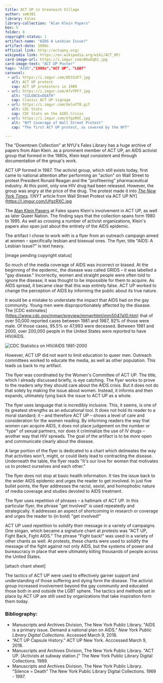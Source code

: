```yaml
---
title: ACT UP in Greenwich Village
author: sm6381
library: Fales
library-collection: "Alan Klein Papers"
box: 5
folder: 8
copyright-status: 1
artifact-name: "AIDS A Lesbian Issue?"
artifact-date: 1980s
official link: http://actupny.org/
wikipedia link: https://en.wikipedia.org/wiki/ACT_UP/
card-image-url: https://i.imgur.com/WSwZq02.jpg
card-image-text: "ACT UP Poster"
tags: "AIDS","1980s","ACT UP", "LGBT"
carousel:
 - url: https://i.imgur.com/8EtG3F7.jpg
   alt: ACT UP protest
   cap: ACT UP protesters in 1989
 - url: https://i.imgur.com/AfvYPF7.jpg
   alt: "SILENCE=DEATH"  
   cap: Classic ACT UP signage
 - url: https://i.imgur.com/UeluYT8.gif
   alt: CDC Stats
   cap: CDC Stats on the AIDS Crisis
 - url: https://i.imgur.com/UfgzRXC.jpg
   alt: "NYT Coverage of Wall Street Protest"
   cap: "The first ACT UP protest, as covered by the NYT"

---
```


The "Downtown Collection" at NYU's Fales Library has a huge archive of papers from Alan Klein. as a prominent member of ACT UP, an AIDS activist group that formed in the 1980s, Klein kept consistent and through documentation of the group's work.

ACT UP formed in 1987. The activist group, which still exists today, first came to national attention after performing an "action" on Wall Street to protest President Ronald Reagan and the "profiteering" pharmaceutical industry. At this point, only one HIV drug had been released. However, the group was angry at the price of the drug. The protest made it into [_The New York Times_](http://actupny.org/documents/1stFlyer.html). ![_NYT_ article from Wall Street Protest via ACT UP NY](https://i.imgur.com/UfgzRXC.jpg

The [Alan Klein Papers](http://dlib.nyu.edu/findingaids/html/fales/klein/) at Fales spans Klein's involvement in ACT UP, as well as later Queer Nation. The finding says that the collection spans form 1980 to 1995. As well as crossing a number of activist organizations, Klein's papers also span just about the entirety of the AIDS epidemic.

The artifact I chose to work with is a flyer from an outreach campaign aimed at women – specifically lesbian and bisexual ones. The flyer, title "AIDS: A Lesbian Issue?" is text heavy.

[image pending copyright status]

So much of the media coverage of AIDS was incorrect or biased. At the beginning of the epidemic, the disease was called GRIDS – it was labelled a "gay disease." Incorrectly, women and straight people were often told to ignore the disease; it was thought to be impossible for them to acquire. As AIDS spread, it became clear that this was entirely false. ACT UP worked to change the perception of AIDS by informing the public about its true nature.

It would be a mistake to understate the impact that AIDS had on the gay community. Young men were disproportionately affected by the disease. The [CDC estimates] (https://www.cdc.gov/mmwr/preview/mmwrhtml/mm5047a10.htm) that of over 50,000 reported cases between 1981 and 1987, 92% of those were male. Of those cases, 95.5% or 47,993 were deceased. Between 1981 and 2000, over 200,000 people in the United States were _reported_ to have HIV/AIDS.

![CDC Statistics on HIV/AIDS 1981-2000](https://i.imgur.com/UeluYT8.gif)

However, ACT UP did not want to limit education to queer men. Outreach committees worked to educate the media, as well as other population. This leads us back to my artifact.

The flyer was coordinated by the Women's Committee of ACT UP. The title, which I already discussed briefly, is eye catching. The flyer works to prove to the readers _why_ they should care about the AIDS crisis. But it does not do that solely by making the issue about women. Instead, it informs and then expands, ultimately tying back the issue to ACT UP as a whole.

The flyer uses language that is incredibly inclusive. This, it seems, is one of its greatest strengths as an educational tool. It does not hold its reader to a moral standard; it – and therefore ACT UP – shows a level of care and consideration for the women reading. By informing readers the way that women can acquire AIDS, it does not place judgement on the number or "type" of sexual partners, nor does it criminalize the use of IV drugs – another way that HIV spreads. The goal of the artifact is to be _more_ open and communicate clearly about the disease.

A large portion of the flyer is dedicated to a chart which delineates the way that activities won't, might, or could likely lead to contracting the disease. Underneath the table, the flyer reads "It's our love for women that motivates us to protect ourselves and each other."

The flyer does not stop at basic health information. It ties the issue back to the wider AIDS epidemic and urges the reader to get involved. In just five bullet points, the flyer addresses the racist, sexist, and homophobic nature of media coverage and studies devoted to AIDS treatment.

The flyer uses repetition of phrases – a hallmark of ACT UP. In this particular flyer, the phrase "get involved" is used repeatedly and strategically. It addresses an aspect of shortcoming in research or coverage and urges the reader to (in bold) "get involved!"

ACT UP used repetition to solidify their message in a variety of campaigns. One slogan, which became a signature chant at protests was "ACT UP, Fight Back, Fight AIDS." The phrase "Fight back!" was used in a variety of other chants as well. At protests, these chants were used to solidify the message of the fight against not only AIDS, but the systems of power and bureaucracy in place that were ultimately killing thousands of people across the United States.

[attach chant sheet]

The tactics of ACT UP were used to effectively garner support and understanding of those suffering and dying form the disease. The activist group increased involvement beyond the gay community and educated those both in and outside the LGBT sphere. The tactics and methods set in place by ACT UP are still used by organizations that take inspiration form them today.

### Bibliography:
* Manuscripts and Archives Division, The New York Public Library. "AIDS is a primary issue. Demand a national plan on AIDS." _New York Public Library Digital Collections_. Accessed March 9, 2018.
* “ACT UP Capsule History.” ACT UP New York. Acccessed March 9, 2018.
* Manuscripts and Archives Division, The New York Public Library. "ACT UP. [Activists at subway station.]" The New York Public Library Digital Collections. 1989.
* Manuscripts and Archives Division, The New York Public Library. "Silence = Death" The New York Public Library Digital Collections. 1969 - 1997.
